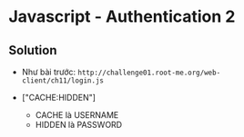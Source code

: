 # Javascript - Authentication 2

## Solution

- Như bài trước: `http://challenge01.root-me.org/web-client/ch11/login.js`

- ["CACHE:HIDDEN"]

    - CACHE là USERNAME
    - HIDDEN là PASSWORD
